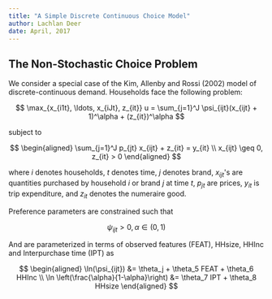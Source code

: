 ```yaml
---
title: "A Simple Discrete Continuous Choice Model"
author: Lachlan Deer
date: April, 2017
---
```


## The Non-Stochastic Choice Problem

We consider a special case of the Kim, Allenby and Rossi (2002) model of discrete-continuous demand.
Households face the following problem:

$$
    \max_{x_{i1t}, \ldots, x_{iJt}, z_{it}} u = \sum_{j=1}^J \psi_{ijt}(x_{ijt} + 1)^\alpha + (z_{it})^\alpha
$$

subject to

$$
\begin{aligned}
\sum_{j=1}^J p_{jt} x_{ijt} + z_{it} = y_{it} \\
x_{ijt} \geq 0, z_{it} > 0
\end{aligned}
$$

where $i$ denotes households, $t$ denotes time, $j$ denotes brand, $x_{ijt}$'s are quantities purchased by household $i$ or brand $j$ at time $t$, $p_{jt}$ are prices, $y_{it}$ is trip expenditure, and $z_{it}$ denotes the numeraire good.

Preference parameters are constrained such that

$$
\psi_{ijt} > 0, \alpha \in (0,1)
$$

And are parameterized in terms of observed features (FEAT), HHsize, HHInc and Interpurchase time (IPT) as

$$
\begin{aligned}
\ln(\psi_{ijt}) &= \theta_j + \theta_5 FEAT + \theta_6 HHInc \\
\ln \left(\frac{\alpha}{1-\alpha}\right) &= \theta_7 IPT + \theta_8 HHsize
\end{aligned}
$$

